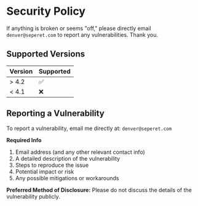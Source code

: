 # Security Policy

If anything is broken or seems "off," please directly email `denver@seperet.com` to report any vulnerabilities. Thank you.

## Supported Versions

| Version | Supported          |
| ------- | ------------------ |
| > 4.2   | :white_check_mark: |
| < 4.1   | :x:                |

## Reporting a Vulnerability

To report a vulnerability, email me directly at: `denver@seperet.com`

**Required Info**
1. Email address (and any other relevant contact info)
2. A detailed description of the vulnerability
3. Steps to reproduce the issue
4. Potential impact or risk
5. Any possible mitigations or workarounds

**Preferred Method of Disclosure:**
Please do not discuss the details of the vulnerability publicly.
